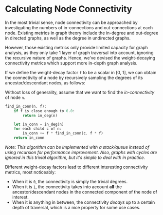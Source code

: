 # Calculating Node Connectivity

In the most trivial sense, node connectivity can be approached by investigating the numbers of in-connections and out-connections at each node. Existing metrics in graph theory include the in-degree and out-degree in directed graphs, as well as the degree in undirected graphs.

However, those existing metrics only provide limited capacity for graph analysis, as they only take 1 layer of graph traversal into account, ignoring the recursive nature of graphs. Hence, we've devised the weight-decaying connectivity metrics which support more in-depth graph analysis.

If we define the weight-decay factor `f` to be a scalar in [0, 1], we can obtain the connectivity of a node by recursively sampling the degrees of its ancestor/descendant nodes, as follows:

Without loss of generality, assume that we want to find the *in-connectivity* of node `n`.

```rust
find_in_conn(n, f):
    if f is close enough to 0.0:
        return in_deg(n)

    let in_conn = in_deg(n)
    for each child c of n:
        in_conn += f * find_in_conn(c, f * f)
    return in_conn
```

*Note: This algorithm can be implemented with a stack/queue instead of using recursion for performance improvement. Also, graphs with cycles are ignored in this trivial algorithm, but it's simple to deal with in practice.*

Different weight-decay factors lead to different interesting connectivity metrics, most noticeably:

- When it is `0`, the connectivity is simply the trivial degrees.
- When it is `1`, the connectivity takes into account **all** the ancestor/descendant nodes in the connected component of the node of interest.
- When it is anything in between, the connectivity *decays* up to a certain depth of traversal, which is a nice property for some use cases.
